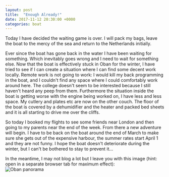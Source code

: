 ```yaml
---
layout: post
title:  "Enough Already!"
date: 2017-11-12 20:30:00 +0000
categories: boat
---
```

Today I have decided the waiting game is over. I will pack my bags, leave the boat to the mercy of the sea and return to the Netherlands initially.

Ever since the boat has gone back in the water I have been waiting for something. Which inevitably goes wrong and I need to wait for something else. Now that the boat is effectively stuck in Oban for the winter, I have tried to see if I can create a situation where I can find some decent work locally. Remote work is not going to work: I would kill my back programming in the boat, and I couldn't find any space where I could comfortably work around here. The college doesn't seem to be interested because I still haven't heard any peep from them.
Furthermore the situation inside the boat is getting worse with the engine being worked on, I have less and less space. My cutlery and plates etc are now on the other couch. The floor of the boat is covered by a dehumidifier and the heater and packed bed sheets and it is all starting to drive me over the cliffs.

So today I booked my flights to see some friends near London and then going to my parents near the end of the week. From there a new adventure will begin. I have to be back on the boat around the end of March to make sure she gets out of the expensive harbour, the summer rates start April 1 and they are not funny. I hope the boat doesn't deteriorate during the winter, but I can't be bothered to stay to prevent it...

In the meantime, I may not blog a lot but I leave you with this image (hint: open in a separate browser tab for maximum effect):<br/>
![Oban panorama](/images/Oban/IMG_2741.png)
